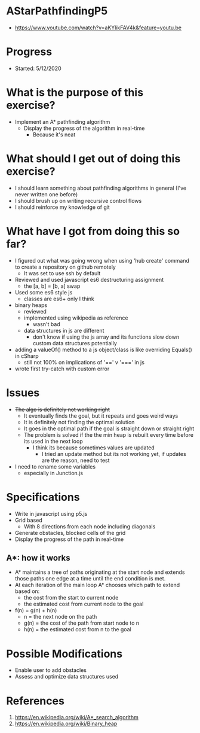 # AStarPathfindingP5
* <https://www.youtube.com/watch?v=aKYlikFAV4k&feature=youtu.be>

# Progress
* Started: 5/12/2020

# What is the purpose of this exercise?
* Implement an A* pathfinding algorithm 
  * Display the progress of the algorithm in real-time
    * Because it's neat

# What should I get out of doing this exercise?
* I should learn something about pathfinding algorithms in general (I've never written one before)
* I should brush up on writing recursive control flows
* I should reinforce my knowledge of git

# What have I got from doing this so far?
* I figured out what was going wrong when using 'hub create' command to create a repository on github remotely
  * It was set to use ssh by default
* Reviewed and used javascript es6 destructuring assignment
  * the [a, b] = [b, a] swap 
* Used some es6 style js
  * classes are es6+ only I think
* binary heaps
  * reviewed 
  * implemented using wikipedia as reference
    * wasn't bad
  * data structures in js are different
    * don't know if using the js array and its functions slow down custom data structures potentially
* adding a valueOf() method to a js object/class is like overriding Equals() in cSharp
  * still not 100% on implications of '==' v '===' in js
* wrote first try-catch with custom error

# Issues
* ~~The algo is definitely not working right~~
  * It eventually finds the goal, but it repeats and goes weird ways
  * It is definitely not finding the optimal solution
  * It goes in the optimal path if the goal is straight down or straight right
  * The problem is solved if the the min heap is rebuilt every time before its used in the next loop
    * I think its because sometimes values are updated
      * I tried an update method but its not working yet, if updates are the reason, need to test
* I need to rename some variables
  * especially in Junction.js


# Specifications
* Write in javascript using p5.js
* Grid based
  * With 8 directions from each node including diagonals
* Generate obstacles, blocked cells of the grid
* Display the progress of the path in real-time

## A*: how it works
* A* maintains a tree of paths originating at the start node and extends those paths one edge at a time until the end condition is met.
* At each iteration of the main loop A* chooses which path to extend based on:
  * the cost from the start to current node
  * the estimated cost from current node to the goal
* f(n) = g(n) + h(n)
  * n = the next node on the path
  * g(n) = the cost of the path from start node to n
  * h(n) = the estimated cost from n to the goal

# Possible Modifications
* Enable user to add obstacles
* Assess and optimize data structures used

# References
1. <https://en.wikipedia.org/wiki/A*_search_algorithm>
2. <https://en.wikipedia.org/wiki/Binary_heap>